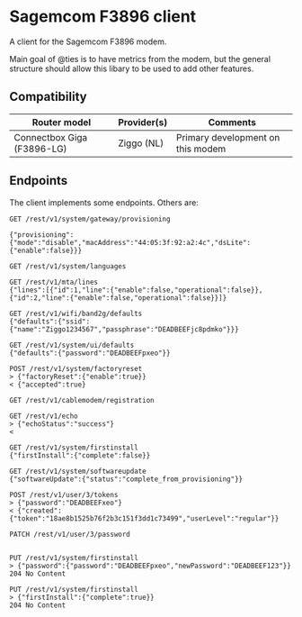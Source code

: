# Sagemcom F3896 client

A client for the Sagemcom F3896 modem.

Main goal of @ties is to have metrics from the modem, but the general structure should allow this libary to be used to add other features.

## Compatibility

| Router model | Provider(s) | Comments |
| -------------------------- | ---------- | --------------------------------- |
| Connectbox Giga (F3896-LG) | Ziggo (NL) | Primary development on this modem |


## Endpoints

The client implements some endpoints. Others are:
```
GET /rest/v1/system/gateway/provisioning

{"provisioning":{"mode":"disable","macAddress":"44:05:3f:92:a2:4c","dsLite":{"enable":false}}}

GET /rest/v1/system/languages

GET /rest/v1/mta/lines
{"lines":[{"id":1,"line":{"enable":false,"operational":false}},{"id":2,"line":{"enable":false,"operational":false}}]}

GET /rest/v1/wifi/band2g/defaults
{"defaults":{"ssid":{"name":"Ziggo1234567","passphrase":"DEADBEEFjc8pdmko"}}}

GET /rest/v1/system/ui/defaults
{"defaults":{"password":"DEADBEEFpxeo"}}

POST /rest/v1/system/factoryreset
> {"factoryReset":{"enable":true}}
< {"accepted":true}

GET /rest/v1/cablemodem/registration

GET /rest/v1/echo
> {"echoStatus":"success"}
< 

GET /rest/v1/system/firstinstall
{"firstInstall":{"complete":false}}

GET /rest/v1/system/softwareupdate
{"softwareUpdate":{"status":"complete_from_provisioning"}}

POST /rest/v1/user/3/tokens
> {"password":"DEADBEEFxeo"}
< {"created":{"token":"18ae8b1525b76f2b3c151f3dd1c73499","userLevel":"regular"}}

PATCH /rest/v1/user/3/password


PUT /rest/v1/system/firstinstall
> {"password":{"password":"DEADBEEFpxeo","newPassword":"DEADBEEF123"}}
204 No Content

PUT /rest/v1/system/firstinstall
> {"firstInstall":{"complete":true}}
204 No Content
```